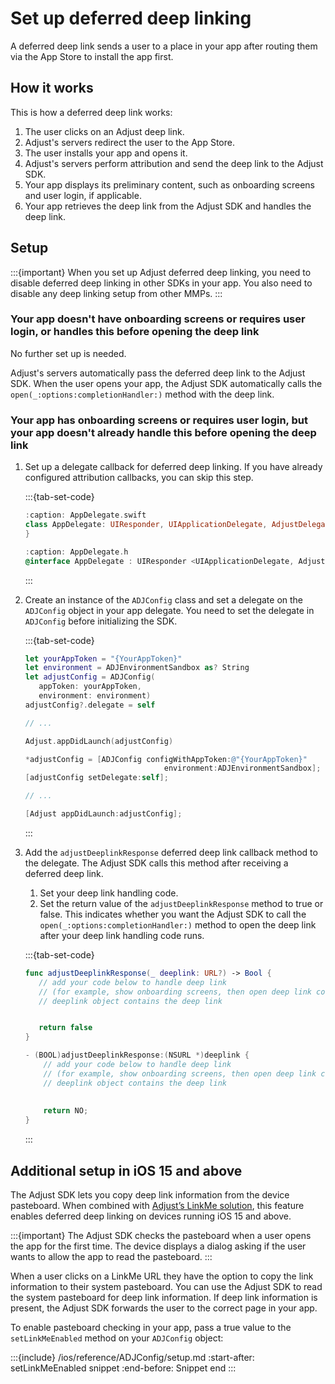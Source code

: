 # Set up deferred deep linking

A deferred deep link sends a user to a place in your app after routing them via the App Store to install the app first.

## How it works

This is how a deferred deep link works:

1. The user clicks on an Adjust deep link.
2. Adjust's servers redirect the user to the App Store.
3. The user installs your app and opens it.
4. Adjust's servers perform attribution and send the deep link to the Adjust SDK.
5. Your app displays its preliminary content, such as onboarding screens and user login, if applicable.
6. Your app retrieves the deep link from the Adjust SDK and handles the deep link.

## Setup

:::{important}
When you set up Adjust deferred deep linking, you need to disable deferred deep linking in other SDKs in your app. You also need to disable any deep linking setup from other MMPs.
:::

### Your app doesn't have onboarding screens or requires user login, or handles this before opening the deep link

No further set up is needed.

Adjust's servers automatically pass the deferred deep link to the Adjust SDK. When the user opens your app, the Adjust SDK automatically calls the `open(_:options:completionHandler:)` method with the deep link.

### Your app has onboarding screens or requires user login, but your app doesn't already handle this before opening the deep link

1. Set up a delegate callback for deferred deep linking. If you have already configured attribution callbacks, you can skip this step.

   :::{tab-set-code}

   ```swift
   :caption: AppDelegate.swift
   class AppDelegate: UIResponder, UIApplicationDelegate, AdjustDelegate {
   }
   ```

   ```objective-c
   :caption: AppDelegate.h
   @interface AppDelegate : UIResponder <UIApplicationDelegate, AdjustDelegate>
   ```

   :::

2. Create an instance of the `ADJConfig` class and set a delegate on the `ADJConfig` object in your app delegate. You need to set the delegate in `ADJConfig` before initializing the SDK.

   :::{tab-set-code}

   ```swift
   let yourAppToken = "{YourAppToken}"
   let environment = ADJEnvironmentSandbox as? String
   let adjustConfig = ADJConfig(
      appToken: yourAppToken,
      environment: environment)
   adjustConfig?.delegate = self

   // ...

   Adjust.appDidLaunch(adjustConfig)
   ```

   ```objective-c
   *adjustConfig = [ADJConfig configWithAppToken:@"{YourAppToken}"
                                  environment:ADJEnvironmentSandbox];
   [adjustConfig setDelegate:self];

   // ...

   [Adjust appDidLaunch:adjustConfig];
   ```

   :::

3. Add the `adjustDeeplinkResponse` deferred deep link callback method to the delegate. The Adjust SDK calls this method after receiving a deferred deep link.
   1. Set your deep link handling code.
   2. Set the return value of the `adjustDeeplinkResponse` method to true or false. This indicates whether you want the Adjust SDK to call the `open(_:options:completionHandler:)` method to open the deep link after your deep link handling code runs.

   :::{tab-set-code}

   ```swift
   func adjustDeeplinkResponse(_ deeplink: URL?) -> Bool {
      // add your code below to handle deep link
      // (for example, show onboarding screens, then open deep link content)
      // deeplink object contains the deep link


      return false
   }
   ```

   ```objective-c
   - (BOOL)adjustDeeplinkResponse:(NSURL *)deeplink {
       // add your code below to handle deep link
       // (for example, show onboarding screens, then open deep link content)
       // deeplink object contains the deep link
       
       
       return NO;
   }
   ```
   :::

## Additional setup in iOS 15 and above

The Adjust SDK lets you copy deep link information from the device pasteboard. When combined with [Adjust’s LinkMe solution](hc:/linkme), this feature enables deferred deep linking on devices running iOS 15 and above.

:::{important}
The Adjust SDK checks the pasteboard when a user opens the app for the first time. The device displays a dialog asking if the user wants to allow the app to read the pasteboard.
:::

When a user clicks on a LinkMe URL they have the option to copy the link information to their system pasteboard. You can use the Adjust SDK to read the system pasteboard for deep link information. If deep link information is present, the Adjust SDK forwards the user to the correct page in your app.

To enable pasteboard checking in your app, pass a true value to the `setLinkMeEnabled` method on your `ADJConfig` object:

:::{include} /ios/reference/ADJConfig/setup.md
:start-after: setLinkMeEnabled snippet
:end-before: Snippet end
:::
